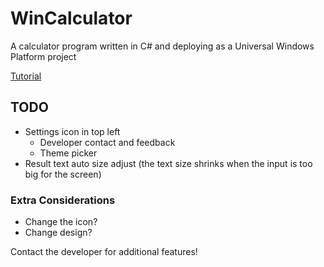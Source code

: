 # WinCalculator
A calculator program written in C# and deploying as a Universal Windows Platform project

<a href="https://docs.microsoft.com/en-us/learn/modules/write-your-first-windows10-app/1-writing-uwp-app">Tutorial</a>

## TODO
- Settings icon in top left
	- Developer contact and feedback
	- Theme picker
- Result text auto size adjust (the text size shrinks when the input is too big for the screen)


### Extra Considerations
- Change the icon?
- Change design?

Contact the developer for additional features!